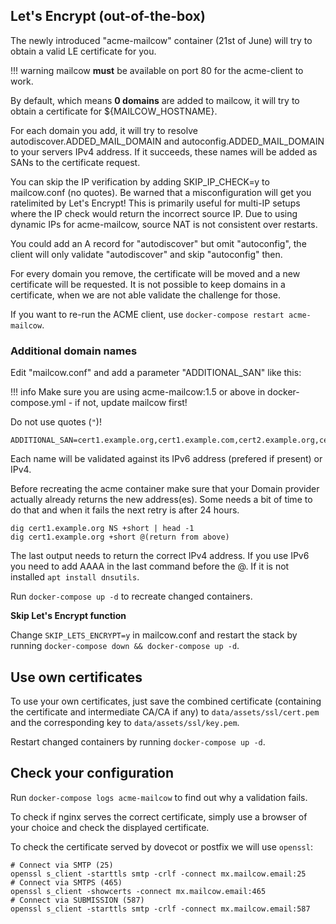 ## Let's Encrypt (out-of-the-box)

The newly introduced "acme-mailcow" container (21st of June) will try to obtain a valid LE certificate for you.

!!! warning
    mailcow **must** be available on port 80 for the acme-client to work.
    
By default, which means **0 domains** are added to mailcow, it will try to obtain a certificate for ${MAILCOW_HOSTNAME}.

For each domain you add, it will try to resolve autodiscover.ADDED_MAIL_DOMAIN and autoconfig.ADDED_MAIL_DOMAIN to your servers IPv4 address. If it succeeds, these names will be added as SANs to the certificate request.

You can skip the IP verification by adding SKIP_IP_CHECK=y to mailcow.conf (no quotes). Be warned that a misconfiguration will get you ratelimited by Let's Encrypt! This is primarily useful for multi-IP setups where the IP check would return the incorrect source IP. Due to using dynamic IPs for acme-mailcow, source NAT is not consistent over restarts.

You could add an A record for "autodiscover" but omit "autoconfig", the client will only validate "autodiscover" and skip "autoconfig" then.

For every domain you remove, the certificate will be moved and a new certificate will be requested. It is not possible to keep domains in a certificate, when we are not able validate the challenge for those.

If you want to re-run the ACME client, use `docker-compose restart acme-mailcow`.

### Additional domain names

Edit "mailcow.conf" and add a parameter "ADDITIONAL_SAN" like this:

!!! info
    Make sure you are using acme-mailcow:1.5 or above in docker-compose.yml - if not, update mailcow first!

Do not use quotes (`"`)!

```
ADDITIONAL_SAN=cert1.example.org,cert1.example.com,cert2.example.org,cert3.example.org
```

Each name will be validated against its IPv6 address (prefered if present) or IPv4.

Before recreating the acme container make sure that your Domain provider actually already returns the new address(es). Some needs a bit of time to do that and when it fails the next retry is after 24 hours.

```
dig cert1.example.org NS +short | head -1
dig cert1.example.org +short @(return from above)
```
The last output needs to return the correct IPv4 address. If you use IPv6 you need to add AAAA in the last command before the @. If it is not installed ```apt install dnsutils```.

Run `docker-compose up -d` to recreate changed containers.

**Skip Let's Encrypt function**

Change `SKIP_LETS_ENCRYPT=y` in mailcow.conf and restart the stack by running `docker-compose down && docker-compose up -d`.

## Use own certificates

To use your own certificates, just save the combined certificate (containing the certificate and intermediate CA/CA if any) to `data/assets/ssl/cert.pem` and the corresponding key to `data/assets/ssl/key.pem`.

Restart changed containers by running `docker-compose up -d`.

## Check your configuration

Run `docker-compose logs acme-mailcow` to find out why a validation fails.

To check if nginx serves the correct certificate, simply use a browser of your choice and check the displayed certificate.

To check the certificate served by dovecot or postfix we will use `openssl`:

```
# Connect via SMTP (25)
openssl s_client -starttls smtp -crlf -connect mx.mailcow.email:25
# Connect via SMTPS (465)
openssl s_client -showcerts -connect mx.mailcow.email:465
# Connect via SUBMISSION (587)
openssl s_client -starttls smtp -crlf -connect mx.mailcow.email:587
```
